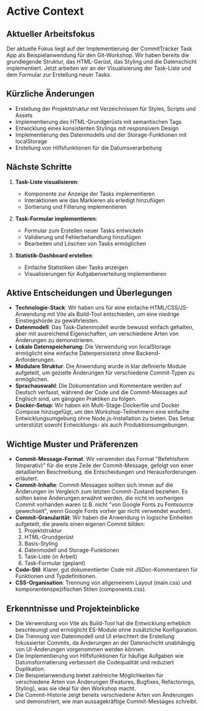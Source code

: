 # Active Context

## Aktueller Arbeitsfokus
Der aktuelle Fokus liegt auf der Implementierung der CommitTracker Task App als Beispielanwendung für den Git-Workshop. Wir haben bereits die grundlegende Struktur, das HTML-Gerüst, das Styling und die Datenschicht implementiert. Jetzt arbeiten wir an der Visualisierung der Task-Liste und dem Formular zur Erstellung neuer Tasks.

## Kürzliche Änderungen
- Erstellung der Projektstruktur mit Verzeichnissen für Styles, Scripts und Assets
- Implementierung des HTML-Grundgerüsts mit semantischen Tags
- Entwicklung eines konsistenten Stylings mit responsivem Design
- Implementierung des Datenmodells und der Storage-Funktionen mit localStorage
- Erstellung von Hilfsfunktionen für die Datumsverarbeitung

## Nächste Schritte
1. **Task-Liste visualisieren**:
   - Komponente zur Anzeige der Tasks implementieren
   - Interaktionen wie das Markieren als erledigt hinzufügen
   - Sortierung und Filterung implementieren

2. **Task-Formular implementieren**:
   - Formular zum Erstellen neuer Tasks entwickeln
   - Validierung und Fehlerbehandlung hinzufügen
   - Bearbeiten und Löschen von Tasks ermöglichen

3. **Statistik-Dashboard erstellen**:
   - Einfache Statistiken über Tasks anzeigen
   - Visualisierungen für Aufgabenverteilung implementieren

## Aktive Entscheidungen und Überlegungen
- **Technologie-Stack**: Wir haben uns für eine einfache HTML/CSS/JS-Anwendung mit Vite als Build-Tool entschieden, um eine niedrige Einstiegshürde zu gewährleisten.
- **Datenmodell**: Das Task-Datenmodell wurde bewusst einfach gehalten, aber mit ausreichend Eigenschaften, um verschiedene Arten von Änderungen zu demonstrieren.
- **Lokale Datenspeicherung**: Die Verwendung von localStorage ermöglicht eine einfache Datenpersistenz ohne Backend-Anforderungen.
- **Modulare Struktur**: Die Anwendung wurde in klar definierte Module aufgeteilt, um gezielte Änderungen für verschiedene Commit-Typen zu ermöglichen.
- **Sprachauswahl**: Die Dokumentation und Kommentare werden auf Deutsch verfasst, während der Code und die Commit-Messages auf Englisch sind, um gängigen Praktiken zu folgen.
- **Docker-Setup**: Wir haben ein Multi-Stage-Dockerfile und Docker Compose hinzugefügt, um den Workshop-Teilnehmern eine einfache Entwicklungsumgebung ohne Node.js-Installation zu bieten. Das Setup unterstützt sowohl Entwicklungs- als auch Produktionsumgebungen.

## Wichtige Muster und Präferenzen
- **Commit-Message-Format**: Wir verwenden das Format "Befehlsform (Imperativ)" für die erste Zeile der Commit-Message, gefolgt von einer detaillierten Beschreibung, die Entscheidungen und Herausforderungen erläutert.
- **Commit-Inhalte**: Commit-Messages sollten sich immer auf die Änderungen im Vergleich zum letzten Commit-Zustand beziehen. Es sollten keine Änderungen erwähnt werden, die nicht im vorherigen Commit vorhanden waren (z.B. nicht "von Google Fonts zu Fontsource gewechselt", wenn Google Fonts vorher gar nicht verwendet wurden).
- **Commit-Granularität**: Wir haben die Anwendung in logische Einheiten aufgeteilt, die jeweils einen eigenen Commit bilden:
  1. Projektstruktur
  2. HTML-Grundgerüst
  3. Basis-Styling
  4. Datenmodell und Storage-Funktionen
  5. Task-Liste (in Arbeit)
  6. Task-Formular (geplant)
- **Code-Stil**: Klarer, gut dokumentierter Code mit JSDoc-Kommentaren für Funktionen und Typdefinitionen.
- **CSS-Organisation**: Trennung von allgemeinem Layout (main.css) und komponentenspezifischen Stilen (components.css).

## Erkenntnisse und Projekteinblicke
- Die Verwendung von Vite als Build-Tool hat die Entwicklung erheblich beschleunigt und ermöglicht ES-Module ohne zusätzliche Konfiguration.
- Die Trennung von Datenmodell und UI erleichtert die Erstellung fokussierter Commits, da Änderungen an der Datenschicht unabhängig von UI-Änderungen vorgenommen werden können.
- Die Implementierung von Hilfsfunktionen für häufige Aufgaben wie Datumsformatierung verbessert die Codequalität und reduziert Duplikation.
- Die Beispielanwendung bietet zahlreiche Möglichkeiten für verschiedene Arten von Änderungen (Features, Bugfixes, Refactorings, Styling), was sie ideal für den Workshop macht.
- Die Commit-Historie zeigt bereits verschiedene Arten von Änderungen und demonstriert, wie man aussagekräftige Commit-Messages schreibt.
